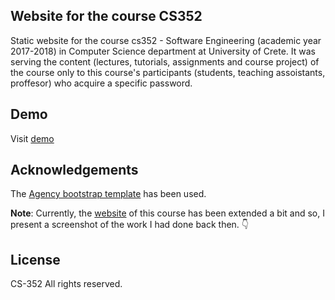 
<!-- ABOUT THE PROJECT -->
## Website for the course CS352

Static website for the course cs352 - Software Engineering (academic year 2017-2018) in Computer Science department at University of Crete. It was serving the content (lectures, tutorials, assignments and course project) of the course only to this course's participants (students, teaching assoistants, proffesor) who acquire a specific password.


<!-- DEMO -->
## Demo

Visit [demo](https://gtopsis.github.io/Course-cs352-website/)

## Acknowledgements

The [Agency bootstrap template](https://startbootstrap.com/themes/agency/) has been used.

**Note**: Currently, the [website](https://www.csd.uoc.gr/~hy352/) of this course has been extended a bit and so, I present a screenshot of the work I had done back then. 👇


<!-- LICENSE -->
## License

CS-352 All rights reserved.


<!-- MARKDOWN LINKS & IMAGES -->
<!-- https://www.markdownguide.org/basic-syntax/#reference-style-links -->
[contributors-shield]: https://img.shields.io/github/contributors/othneildrew/Best-README-Template.svg?style=flat-square
[contributors-url]: https://github.com/othneildrew/Best-README-Template/graphs/contributors
[forks-shield]: https://img.shields.io/github/forks/othneildrew/Best-README-Template.svg?style=flat-square
[forks-url]: https://github.com/othneildrew/Best-README-Template/network/members
[stars-shield]: https://img.shields.io/github/stars/othneildrew/Best-README-Template.svg?style=flat-square
[stars-url]: https://github.com/othneildrew/Best-README-Template/stargazers
[issues-shield]: https://img.shields.io/github/issues/othneildrew/Best-README-Template.svg?style=flat-square
[issues-url]: https://github.com/othneildrew/Best-README-Template/issues
[license-shield]: https://img.shields.io/github/license/othneildrew/Best-README-Template.svg?style=flat-square
[license-url]: https://github.com/othneildrew/Best-README-Template/blob/master/LICENSE.txt
[linkedin-shield]: https://img.shields.io/badge/-LinkedIn-black.svg?style=flat-square&logo=linkedin&colorB=555
[linkedin-url]: https://linkedin.com/in/gtopsis
[product-screenshot]: images/cs352-website.png


